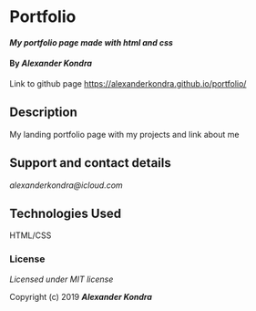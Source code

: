 # Portfolio

#### _My portfolio page made with html and css_

#### By _**Alexander Kondra**_

Link to github page https://alexanderkondra.github.io/portfolio/

## Description
My landing portfolio page with my projects and link about me


## Support and contact details

_alexanderkondra@icloud.com_

## Technologies Used

HTML/CSS

### License

*Licensed under MIT license*

Copyright (c) 2019 **_Alexander Kondra_**
